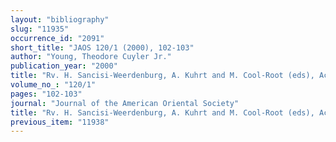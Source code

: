 ```yaml
---
layout: "bibliography"
slug: "11935"
occurrence_id: "2091"
short_title: "JAOS 120/1 (2000), 102-103"
author: "Young, Theodore Cuyler Jr."
publication_year: "2000"
title: "Rv. H. Sancisi-Weerdenburg, A. Kuhrt and M. Cool-Root (eds), Achaemenid History, VIII: Continuity and Change"
volume_no_: "120/1"
pages: "102-103"
journal: "Journal of the American Oriental Society"
title: "Rv. H. Sancisi-Weerdenburg, A. Kuhrt and M. Cool-Root (eds), Achaemenid History, VIII: Continuity and Change"
previous_item: "11938"
---
```

